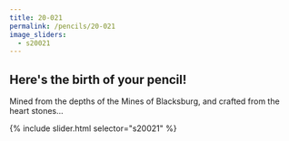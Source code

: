 ```yaml
---
title: 20-021
permalink: /pencils/20-021
image_sliders:
  - s20021
---
```


## Here's the birth of your pencil!

Mined from the depths of the Mines of Blacksburg, and crafted from the heart stones...

{% include slider.html selector="s20021" %}

